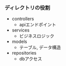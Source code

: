 ### ディレクトリの役割

- controllers
  - apiエンドポイント
- services
  - ビジネスロジック
- models
  - テーブル, データ構造
- repositories
  - dbアクセス